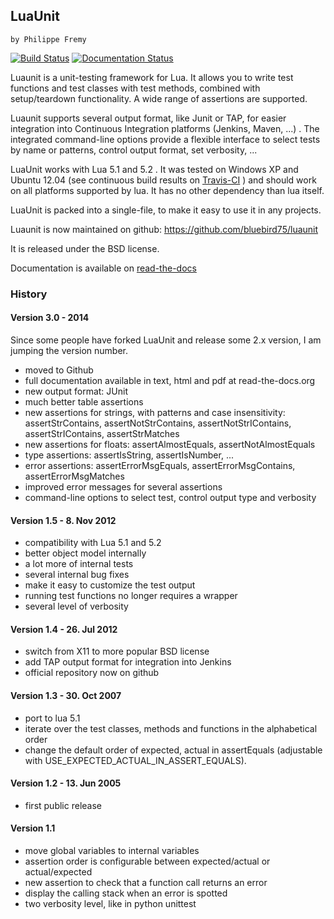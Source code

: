 ## LuaUnit  
	by Philippe Fremy

[![Build Status](https://travis-ci.org/bluebird75/luaunit.svg?branch=master)](https://travis-ci.org/bluebird75/luaunit)
[![Documentation Status](https://readthedocs.org/projects/luaunit/badge/?version=latest)](https://readthedocs.org/projects/luaunit/?badge=latest)


Luaunit is a unit-testing framework for Lua. It allows you 
to write test functions and test classes with test methods, combined with 
setup/teardown functionality. A wide range of assertions are supported.

Luaunit supports several output format, like Junit or TAP, for easier integration
into Continuous Integration platforms (Jenkins, Maven, ...) . The integrated command-line 
options provide a flexible interface to select tests by name or patterns, control output 
format, set verbosity, ...

LuaUnit works with Lua 5.1 and 5.2 . It was tested on Windows XP and Ubuntu 12.04 (see 
continuous build results on [Travis-CI](https://travis-ci.org/bluebird75/luaunit) ) and should work on all platforms supported by lua.
It has no other dependency than lua itself. 

LuaUnit is packed into a single-file, to make it easy to use it in any projects.

Luaunit is now maintained on github:
https://github.com/bluebird75/luaunit

It is released under the BSD license.

Documentation is available on [read-the-docs](http://luaunit.readthedocs.org/en/latest/)

### History 

#### Version 3.0 - 2014

Since some people have forked LuaUnit and release some 2.x version, I am
jumping the version number.

- moved to Github
- full documentation available in text, html and pdf at read-the-docs.org
- new output format: JUnit
- much better table assertions
- new assertions for strings, with patterns and case insensitivity: assertStrContains, 
  assertNotStrContains, assertNotStrIContains, assertStrIContains, assertStrMatches
- new assertions for floats: assertAlmostEquals, assertNotAlmostEquals
- type assertions: assertIsString, assertIsNumber, ...
- error assertions: assertErrorMsgEquals, assertErrorMsgContains, assertErrorMsgMatches
- improved error messages for several assertions
- command-line options to select test, control output type and verbosity


#### Version 1.5 - 8. Nov 2012
- compatibility with Lua 5.1 and 5.2
- better object model internally
- a lot more of internal tests
- several internal bug fixes
- make it easy to customize the test output
- running test functions no longer requires a wrapper
- several level of verbosity


#### Version 1.4 - 26. Jul 2012
- switch from X11 to more popular BSD license
- add TAP output format for integration into Jenkins
- official repository now on github


#### Version 1.3 - 30. Oct 2007
- port to lua 5.1
- iterate over the test classes, methods and functions in the alphabetical order
- change the default order of expected, actual in assertEquals (adjustable with USE_EXPECTED_ACTUAL_IN_ASSERT_EQUALS).


#### Version 1.2 - 13. Jun 2005  
- first public release


#### Version 1.1
- move global variables to internal variables
- assertion order is configurable between expected/actual or actual/expected
- new assertion to check that a function call returns an error
- display the calling stack when an error is spotted
- two verbosity level, like in python unittest

